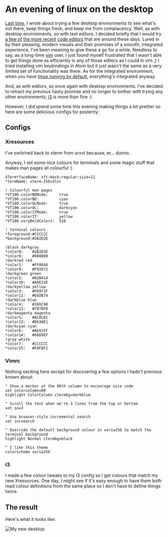 #  An evening of linux on the desktop

[Last time](2017-06-15.md), I wrote about trying a few desktop
environments to see what's out there, keep things fresh, and keep me
from complacency. Well, as with desktop environments, so with text
editors. I decided briefly that I would try [a few of](https://atom.io/)
[the more recent](https://www.sublimetext.com/) [code
editors](https://code.visualstudio.com/) that are around these days.
Lured in by their pleasing, modern visuals and their promises of a
smooth, integrated experience, I've been meaning to give these a go for
a while. Needless to say, as a long-time [vim](https://www.vim.org/)
user, I just found myself frustrated that I wasn't able to get things
done as efficiently in any of those editors as I could in vim ;) I tried
installing vim keybindings in Atom but it just wasn't the same as a very
limited set of functionality was there. As for the integrated
environment, when you have [tmux running by
default](2014-06-17.md), everything's integrated anyway.

And, as with editors, so once again with desktop environments. I've
decided to retract my previous hasty promise and no longer to bother
with trying any other environments; [i3](https://i3wm.org/) is more than
fine :)

However, I did spend some time this evening making things a bit prettier
so here are some delicious configs for posterity:

## Configs

### Xresources

I've switched back to xterm from urxvt because, er... dunno.

Anyway, I set some nice colours for terminals and some magic stuff that
makes man pages all colourful :)

    XTerm*faceName: xft:Hack:regular:size=12
    *termName: xterm-256color

    ! Colourful man pages
    *VT100.colorBDMode:     true
    *VT100.colorBD:         cyan
    *VT100.colorULMode:     true
    *VT100.colorUL:         darkcyan
    *VT100.colorITMode:     true
    *VT100.colorIT:         yellow
    *VT100.veryBoldColors:  518

    ! terminal colours
    *foreground:#CCCCCC
    *background:#2B2D2E

    !black darkgray
    *color0:    #2B2D2E
    *color8:    #808080
    !darkred red
    *color1:    #FF0044
    *color9:    #F92672
    !darkgreen green
    *color2:    #82B414
    *color10:   #A6E22E
    !darkyellow yellow
    *color3:    #FD971F
    *color11:   #E6DB74
    !darkblue blue
    *color4:    #266C98
    *color12:   #7070F0
    !darkmagenta magenta
    *color5:    #AC0CB1
    *color13:   #D63AE1
    !darkcyan cyan
    *color6:    #AE81FF
    *color14:   #66D9EF
    !gray white
    *color7:    #CCCCCC
    *color15:   #F8F8F2

### Vimrc

Nothing exciting here except for discovering a few options I hadn't
previous known about:

    " Show a marker at the 80th column to encourage nice code
    set colorcolumn=80
    highlight ColorColumn ctermbg=darkblue

    " Scroll the text when we're 3 lines from the top or bottom
    set so=3

    " Use browser-style incremental search
    set incsearch

    " Override the default background colour in xoria256 to match the terminal background
    highlight Normal ctermbg=black

    " I like this theme
    colorscheme xoria256

### i3

I made a few colour tweaks to my i3 config so I get colours that match
my new Xresources. One day, I might see if it's easy enough to have them
both read colour definitions from the same place so I don't have to
define things twice.

## The result

Here's what it looks like:

![My new
desktop](https://static.offend.me.uk/media/images/blog/89/01.jpg)
